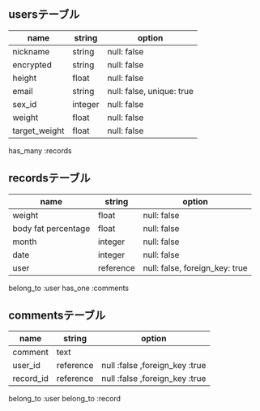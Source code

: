 ## usersテーブル

| name          | string  | option                    |
| ------------- | ------- | ------------------------- |
| nickname      | string  | null: false               |
| encrypted     | string  | null: false               |
| height        | float   | null: false               |
| email         | string  | null: false, unique: true |
| sex_id        | integer | null: false               |
| weight        | float   | null: false               |
| target_weight | float   | null: false               |

has_many :records

## recordsテーブル

| name                | string    | option                         |
| ------------------- | --------- | ------------------------------ |
| weight              | float     | null: false                    |
| body fat percentage | float     | null: false                    |
| month               | integer   | null: false                    |
| date                | integer   | null: false                    |
| user                | reference | null: false, foreign_key: true |

belong_to :user
has_one :comments

## commentsテーブル

| name      | string    | option                         |
| --------- | --------- | ------------------------------ |
| comment   | text      |                                |
| user_id   | reference | null :false ,foreign_key :true |
| record_id | reference | null :false ,foreign_key :true |

belong_to :user
belong_to :record